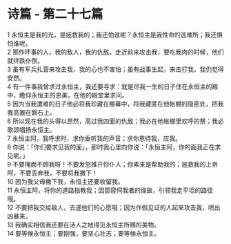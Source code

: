 # 诗篇 - 第二十七篇
  
 1 永恒主是我的光，是拯救我的；我还怕谁呢？永恒主是我性命的逃难所；我还惧怕谁呢，  
 2 那作坏事的人，我的敌人，我的仇敌，走近前来攻击我，要吃我肉的时候，他们就绊跌仆倒。  
 3 虽有军兵扎营来攻击我，我的心也不害怕；虽有战事生起，来击打我，我仍觉得安然。  
 4 有一件事我曾求过永恒主，我还要寻求：就是尽我一生的日子住在永恒主的殿中，瞻仰永恒主的恩美，在他的殿堂里求问。  
 5 因为当我遭难的日子他必将我珍藏在棚幕中，将我藏匿在他帐棚的隐密处，把我我高置在磐石上。  
 6 所以现在我的头得以昂然，高过我四面的仇敌；我必在他帐棚里欢呼的祭；我必歌颂唱扬永恒主。  
 7 永恒主阿，我呼求时，求你垂听我的声音；求你恩待我，应我。  
 8 你说：「你们要求见我的面」，那时我心里向你说：「永恒主阿，你的面我正在求见呢。」  
 9 不要掩面不顾我呀！不要发怒推开你仆人；你素来是帮助我的；拯救我的上帝阿，不要丢弃我，不要将我撇下！  
 10 因为我父母撇下我，永恒主还要收留我。  
 11 永恒主阿，将你的道路指教我；因那窥伺我者的缘故，引领我走平坦的路径哦。  
 12 不要把我交给敌人，去遂他们的心愿哦；因为作假见证的人起来攻击我，喷出凶暴来。  
 13 我确实相信我还要在活人之地得见永恒主所赐的美物。  
 14 要等候永恒主；要刚强，要坚心壮志；要等候永恒主。
